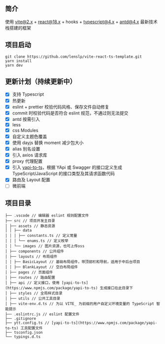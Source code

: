 ## 简介

使用 [vite@2.x](https://cn.vitejs.dev) + [react@18.x](https://reactjs.org/) + hooks + [typescript@4.x](https://www.tslang.cn/) + [antd@4.x](https://ant-design.gitee.io/index-cn) 最新技术栈搭建的框架

## 项目启动

```
git clone https://github.com/lenslp/vite-react-ts-template.git
yarn install
yarn dev
```

## 更新计划（持续更新中）

- [x] 支持 Typescript
- [x] 热更新
- [x] eslint + prettier 校验代码风格、保存文件自动修复
- [x] commit 时校验代码是否符合 eslint 规范，不通过则无法提交
- [x] antd 按需引入
- [x] less
- [x] css Modules
- [x] 自定义主题色覆盖
- [x] 使用 dayjs 替换 moment 减少包大小
- [x] alias 别名设置
- [x] 引入 axios 请求库
- [x] proxy 代理配置
- [x] 引入 [yapi-to-ts](https://www.npmjs.com/package/yapi-to-ts)，根据 YApi 或 Swagger 的接口定义生成 TypeScript/JavaScript 的接口类型及其请求函数代码
- [x] 路由及 Layout 配置
- [ ] 微前端

## 项目目录

```
├── .vscode // 编辑器 eslint 规则配置文件
├── src // 项目开发主目录
│ ├── assets // 静态资源
│ │ ├── data
│ │ │ ├── constants.ts // 定义常量
│ │ │ └── enums.ts // 定义枚举
│ │ └── images // 图片资源，也可上传oss
│ ├── components // 公共组件
│ ├── layouts // 布局组件
│ │ ├── BasicLayout // 基础布局组件，带顶部栏和导航，适用于中后台项目
│ │ ├── BlankLayout // 空白布局组件
│ ├── pages // 页面组件
│ ├── routes // 路由配置
│ ├── api // 定义接口，使用 [yapi-to-ts](https://www.npmjs.com/package/yapi-to-ts) 生成接口在此目录下
│ ├── styles // 全局样式目录
│ ├── utils // 公共工具目录
│ ├── vite-env.d.ts // 为以 VITE_ 为前缀的用户自定义环境变量的 TypeScript 智能提示
├── .eslintrc.js // eslint 配置文件
├── .gitignore
├── ytt.config.ts // [yapi-to-ts](https://www.npmjs.com/package/yapi-to-ts) 工具配置文件
├── tsconfig.json
└── typings.d.ts

```
